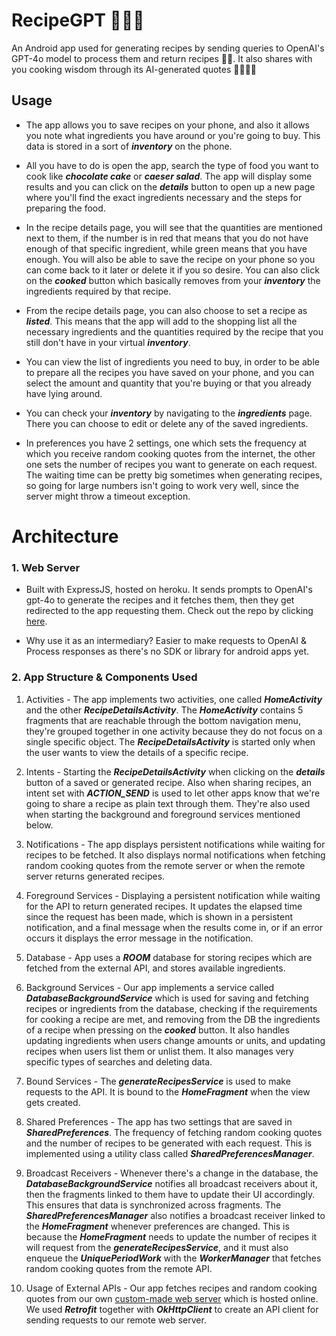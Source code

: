 # RecipeGPT 📜🥗🧁
An Android app used for generating recipes by sending queries to OpenAI's GPT-4o model to process them and return recipes 🤤🍰.
It also shares with you cooking wisdom through its AI-generated quotes 🧠👩🏻‍🍳


## Usage

- The app allows you to save recipes on your phone, and also it allows you note what ingredients you have around or you're going to buy. This data is stored in a sort of ***inventory*** on the phone.

- All you have to do is open the app, search the type of food you want to cook like ***chocolate cake*** or ***caeser salad***. The app will display some results and you can click on the ***details*** button to open up a new page where you'll find the exact ingredients necessary and the steps for preparing the food.

- In the recipe details page, you will see that the quantities are mentioned next to them, if the number is in red that means that you do not have enough of that specific ingredient, while green means that you have enough. You will also be able to save the recipe on your phone so you can come back to it later or delete it if you so desire. You can also click on the ***cooked*** button which basically removes from your ***inventory*** the ingredients required by that recipe.

- From the recipe details page, you can also choose to set a recipe as ***listed***. This means that the app will add to the shopping list all the necessary ingredients and the quantities required by the recipe that you still don't have in your virtual ***inventory***.

- You can view the list of ingredients you need to buy, in order to be able to prepare all the recipes you have saved on your phone, and you can select the amount and quantity that you're buying or that you already have lying around.

- You can check your ***inventory*** by navigating to the ***ingredients*** page. There you can choose to edit or delete any of the saved ingredients.

- In preferences you have 2 settings, one which sets the frequency at which you receive random cooking quotes from the internet, the other one sets the number of recipes you want to generate on each request. The waiting time can be pretty big sometimes when generating recipes, so going for large numbers isn't going to work very well, since the server might throw a timeout exception.

# Architecture



### 1. Web Server 
- Built with ExpressJS, hosted on heroku. It sends prompts to OpenAI's gpt-4o to generate the recipes and it fetches them, then they get redirected to the app requesting them. Check out the repo by clicking [here](https://github.com/mmswflow-upb/recipe-provider-web-server.git).

- Why use it as an intermediary? Easier to make requests to OpenAI & Process responses as there's no SDK or library for android apps yet.

### 2. App Structure & Components Used
1. Activities - The app implements two activities, one called ***HomeActivity*** and the other ***RecipeDetailsActivity***. The ***HomeActivity*** contains 5 fragments that are reachable through the bottom navigation menu, they're grouped together in one activity because they do not focus on a single specific object. The ***RecipeDetailsActivity*** is started only when the user wants to view the details of a specific recipe.

2. Intents - Starting the ***RecipeDetailsActivity*** when clicking on the ***details*** button of a saved or generated recipe. Also when sharing recipes, an intent set with ***ACTION_SEND*** is used to let other apps know that we're going to share a recipe as plain text through them. They're also used when starting the background and foreground services mentioned below.

3. Notifications - The app displays persistent notifications while waiting for recipes to be fetched. It also displays normal notifications when fetching random cooking quotes from the remote server or when the remote server returns generated recipes.

4. Foreground Services - Displaying a persistent notification while waiting for the API to return generated recipes. It updates the elapsed time since the request has been made, which is shown in a persistent notification, and a final message when the results come in, or if an error occurs it displays the error message in the notification.

5. Database - App uses a ***ROOM*** database for storing recipes which are fetched from the external API, and stores available ingredients. 

6. Background Services - Our app implements a service called ***DatabaseBackgroundService*** which is used for saving and fetching recipes or ingredients from the database, checking if the requirements for cooking a recipe are met, and removing from the DB the ingredients of a recipe when pressing on the ***cooked*** button. It also handles updating ingredients when users change amounts or units, and updating recipes when users list them or unlist them. It also manages very specific types of searches and deleting data.

7. Bound Services - The ***generateRecipesService*** is used to make requests to the API. It is bound to the ***HomeFragment*** when the view gets created. 

8. Shared Preferences - The app has two settings that are saved in ***SharedPreferences***. The frequency of fetching random cooking quotes and the number of recipes to be generated with each request. This is implemented using a utility class called ***SharedPreferencesManager***.

9. Broadcast Receivers - Whenever there's a change in the database, the ***DatabaseBackgroundService*** notifies all broadcast receivers about it, then the fragments linked to them have to update their UI accordingly. This ensures that data is synchronized across fragments. The ***SharedPreferencesManager*** also notifies a broadcast receiver linked to the ***HomeFragment*** whenever preferences are changed. This is because the ***HomeFragment*** needs to update the number of recipes it will request from the ***generateRecipesService***, and it must also enqueue the ***UniquePeriodWork*** with the ***WorkerManager*** that fetches random cooking quotes from the remote API. 

10. Usage of External APIs - Our app fetches recipes and random cooking quotes from our own [custom-made web server](https://github.com/mmswflow-upb/recipe-provider-web-server.git) which is hosted online. We used ***Retrofit*** together with ***OkHttpClient*** to create an API client for sending requests to our remote web server.
